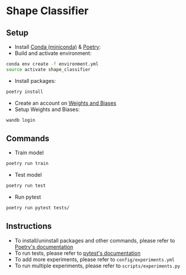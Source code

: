 # Shape Classifier

## Setup

- Install [Conda (miniconda)](https://conda.io/miniconda.html) & [Poetry](https://python-poetry.org/docs/#installation):
- Build and activate environment:
```bash
conda env create -f environment.yml
source activate shape_classifier
```
- Install packages:
```bash
poetry install
```
- Create an account on [Weights and Biases](https://wandb.ai)
- Setup Weights and Biases:
```bash
wandb login
```


## Commands

- Train model
```bash
poetry run train
```
- Test model
```bash
poetry run test
```
- Run pytest
```bash
poetry run pytest tests/
```

## Instructions

- To install/uninstall packages and other commands, please refer to [Poetry's documentation](https://python-poetry.org/docs/cli/)
- To run tests, please refer to [pytest's documentation](https://docs.pytest.org/en/latest/)
- To add more experiments, please refer to `config/experiments.yml`
- To run multiple experiments, please refer to `scripts/experiments.py`